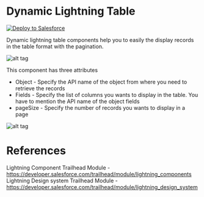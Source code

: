 # Dynamic Lightning Table

<a href="https://githubsfdeploy.herokuapp.com?owner=Karanraj&repo=Dynamic-Lightning-Table">
  <img alt="Deploy to Salesforce"
       src="https://raw.githubusercontent.com/afawcett/githubsfdeploy/master/src/main/webapp/resources/img/deploy.png">
</a>

Dynamic lightning table components help you to easily the display records in the table format with the pagination.

![alt tag](https://raw.github.com/Karanraj/Dynamic-Lightning-Table/master/img/LightningApp.png)


This component has three attributes
* Object - Specify the API name of the object from where you need to retrieve the records
* Fields - Specify the list of columns you wants to display in the table. You have to mention the API name of the object fields
* pageSize - Specify the number of records you wants to display in a page


![alt tag](https://raw.github.com/Karanraj/Dynamic-Lightning-Table/master/img/DataTable.png)



# References
Lightning Component Trailhead Module - https://developer.salesforce.com/trailhead/module/lightning_components
Lightning Design system Trailhead Module - https://developer.salesforce.com/trailhead/module/lightning_design_system
